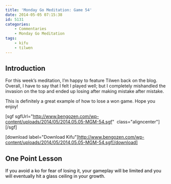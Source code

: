 ```yaml
---
title: 'Monday Go Meditation: Game 54'
date: 2014-05-05 07:15:38
id: 5131
categories:
	- Commentaries
	- Monday Go Meditation
tags:
	- kifu
	- tilwen
---
```


## Introduction

For this week’s meditation, I’m happy to feature Tilwen back on the blog. Overall, I have to say that I felt I played well; but I completely mishandled the invasion on the top and ended up losing after making mistake after mistake.

This is definitely a great example of how to lose a won game. Hope you enjoy!

[sgf sgfUrl="http://www.bengozen.com/wp-content/uploads/2014/05/2014.05.05-MGM-54.sgf"  class="aligncenter"][/sgf]

[download label="Download Kifu"]http://www.bengozen.com/wp-content/uploads/2014/05/2014.05.05-MGM-54.sgf[/download]

## **One Point Lesson**

<span style="color: #000000;">If you avoid a ko for fear of losing it, your gameplay will be limited and you will eventually hit a glass ceiling in your growth.</span>